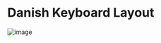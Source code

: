# Danish Keyboard Layout

![image](https://github.com/user-attachments/assets/8dfaa4a6-a5db-4f1f-a3e3-9ce7106fc9b9)
